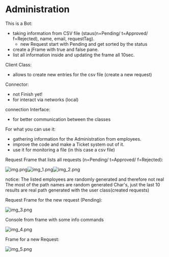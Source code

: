 # Administration

This is a Bot:

- taking information from CSV file (staus(n=Pending/ t=Approved/ f=Rejected), name, email, requestTag).
  - new Request start with Pending and get sorted by the status
- create a jFrame with true and false pane.
- list all information inside and updating the frame all 10sec.

Client Class:
- allows to create new entries for the csv file (create a new request)

Connector:
 - not Finish yet!
 - for interact via networks (local)
 
connection Interface:
 - for better communication between the classes
 
For what you can use it:
- gathering information for the Administration from employees.
- improve the code and make a Ticket system out of it.
- use it for monitoring a file (in this case a csv file)



Request Frame that lists all requests (n=Pending/ t=Approved/ f=Rejected):

![img.png](img.png)![img_1.png](img_1.png)![img_2.png](img_2.png)

notice: The listed employees are randomly generated and therefore not real
        The most of the path names are random generated Char's, just the last 10 results are real path generated with the user class(created requests)

Request Frame for the new request (Pending):

![img_3.png](img_3.png)

Console from frame with some info commands

![img_4.png](img_4.png)


Frame for a new Request:

![img_5.png](img_5.png)

